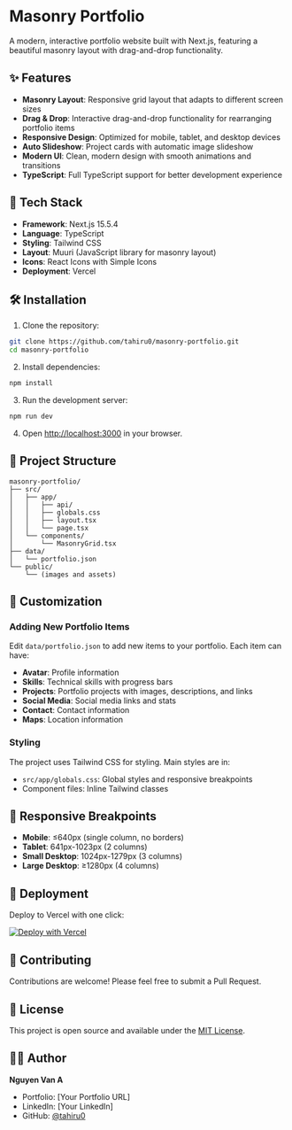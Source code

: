 # Masonry Portfolio

A modern, interactive portfolio website built with Next.js, featuring a beautiful masonry layout with drag-and-drop functionality.

## ✨ Features

- **Masonry Layout**: Responsive grid layout that adapts to different screen sizes
- **Drag & Drop**: Interactive drag-and-drop functionality for rearranging portfolio items
- **Responsive Design**: Optimized for mobile, tablet, and desktop devices
- **Auto Slideshow**: Project cards with automatic image slideshow
- **Modern UI**: Clean, modern design with smooth animations and transitions
- **TypeScript**: Full TypeScript support for better development experience

## 🚀 Tech Stack

- **Framework**: Next.js 15.5.4
- **Language**: TypeScript
- **Styling**: Tailwind CSS
- **Layout**: Muuri (JavaScript library for masonry layout)
- **Icons**: React Icons with Simple Icons
- **Deployment**: Vercel

## 🛠️ Installation

1. Clone the repository:
```bash
git clone https://github.com/tahiru0/masonry-portfolio.git
cd masonry-portfolio
```

2. Install dependencies:
```bash
npm install
```

3. Run the development server:
```bash
npm run dev
```

4. Open [http://localhost:3000](http://localhost:3000) in your browser.

## 📁 Project Structure

```
masonry-portfolio/
├── src/
│   ├── app/
│   │   ├── api/
│   │   ├── globals.css
│   │   ├── layout.tsx
│   │   └── page.tsx
│   └── components/
│       └── MasonryGrid.tsx
├── data/
│   └── portfolio.json
└── public/
    └── (images and assets)
```

## 🎨 Customization

### Adding New Portfolio Items

Edit `data/portfolio.json` to add new items to your portfolio. Each item can have:

- **Avatar**: Profile information
- **Skills**: Technical skills with progress bars
- **Projects**: Portfolio projects with images, descriptions, and links
- **Social Media**: Social media links and stats
- **Contact**: Contact information
- **Maps**: Location information

### Styling

The project uses Tailwind CSS for styling. Main styles are in:
- `src/app/globals.css`: Global styles and responsive breakpoints
- Component files: Inline Tailwind classes

## 📱 Responsive Breakpoints

- **Mobile**: ≤640px (single column, no borders)
- **Tablet**: 641px-1023px (2 columns)
- **Small Desktop**: 1024px-1279px (3 columns)
- **Large Desktop**: ≥1280px (4 columns)

## 🚀 Deployment

Deploy to Vercel with one click:

[![Deploy with Vercel](https://vercel.com/button)](https://vercel.com/new/clone?repository-url=https://github.com/tahiru0/masonry-portfolio)

## 🤝 Contributing

Contributions are welcome! Please feel free to submit a Pull Request.

## 📄 License

This project is open source and available under the [MIT License](LICENSE).

## 👨‍💻 Author

**Nguyen Van A**
- Portfolio: [Your Portfolio URL]
- LinkedIn: [Your LinkedIn]
- GitHub: [@tahiru0](https://github.com/tahiru0)
